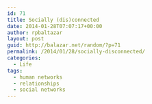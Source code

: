 ```yaml
---
id: 71
title: Socially (dis)connected
date: 2014-01-28T07:07:17+00:00
author: rpbaltazar
layout: post
guid: http://balazar.net/random/?p=71
permalink: /2014/01/28/socially-disconnected/
categories:
  - Life
tags:
  - human networks
  - relationships
  - social networks
---
```

<div class="embed-vimeo" style="text-align: center;">
</div>